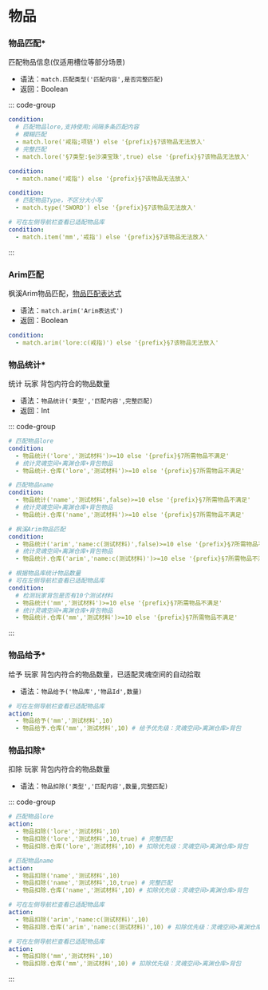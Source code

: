 # 物品

### 物品匹配*

匹配物品信息(仅适用槽位等部分场景)

- 语法：`match.匹配类型('匹配内容',是否完整匹配)`
- 返回：Boolean

::: code-group

```yaml [lore]
condition:
  # 匹配物品lore,支持使用;间隔多条匹配内容
  # 模糊匹配
  - match.lore('戒指;项链') else '{prefix}§7该物品无法放入'
  # 完整匹配
  - match.lore('§7类型:§e沙漠宝珠',true) else '{prefix}§7该物品无法放入'
```

```yaml [name]
condition:
  - match.name('戒指') else '{prefix}§7该物品无法放入'
```

```yaml [type]
condition:
  # 匹配物品Type，不区分大小写
  - match.type('SWORD') else '{prefix}§7该物品无法放入'
```

```yaml [物品库]
# 可在左侧导航栏查看已适配物品库
condition:
  - match.item('mm','戒指') else '{prefix}§7该物品无法放入'
```

:::

### Arim匹配

枫溪Arim物品匹配，[物品匹配表达式](https://taboolib.feishu.cn/wiki/SRg4wO9q0iI3kbkdX79cHQRWncb)

- 语法：`match.arim('Arim表达式')`
- 返回：Boolean

```yaml
condition:
  - match.arim('lore:c(戒指)') else '{prefix}§7该物品无法放入'
```

### 物品统计*

统计 玩家 背包内符合的物品数量

- 语法：`物品统计('类型','匹配内容',完整匹配)`
- 返回：Int

::: code-group

```yaml [lore]
# 匹配物品lore
condition:
  - 物品统计('lore','测试材料')>=10 else '{prefix}§7所需物品不满足'
  # 统计灵魂空间+离渊仓库+背包物品
  - 物品统计.仓库('lore','测试材料')>=10 else '{prefix}§7所需物品不满足'
```

```yaml [name]
# 匹配物品name
condition:
  - 物品统计('name','测试材料',false)>=10 else '{prefix}§7所需物品不满足'
  # 统计灵魂空间+离渊仓库+背包物品
  - 物品统计.仓库('name','测试材料')>=10 else '{prefix}§7所需物品不满足'
```

```yaml [arim]
# 枫溪Arim物品匹配
condition:
  - 物品统计('arim','name:c(测试材料)',false)>=10 else '{prefix}§7所需物品不满足'
  # 统计灵魂空间+离渊仓库+背包物品
  - 物品统计.仓库('arim','name:c(测试材料)')>=10 else '{prefix}§7所需物品不满足'
```

```yaml [物品库]
# 根据物品库统计物品数量
# 可在左侧导航栏查看已适配物品库
condition:
  # 检测玩家背包是否有10个测试材料
  - 物品统计('mm','测试材料')>=10 else '{prefix}§7所需物品不满足'
  # 统计灵魂空间+离渊仓库+背包物品
  - 物品统计.仓库('mm','测试材料')>=10 else '{prefix}§7所需物品不满足'
```

:::

### 物品给予*

给予 玩家 背包内符合的物品数量，已适配灵魂空间的自动拾取

- 语法：`物品给予('物品库','物品Id',数量)`

```yaml
# 可在左侧导航栏查看已适配物品库
action:
  - 物品给予('mm','测试材料',10)
  - 物品给予.仓库('mm','测试材料',10) # 给予优先级：灵魂空间>离渊仓库>背包
```

### 物品扣除*

扣除 玩家 背包内符合的物品数量

- 语法：`物品扣除('类型','匹配内容',数量,完整匹配)`

::: code-group

```yaml [lore]
# 匹配物品lore
action:
  - 物品扣除('lore','测试材料',10)
  - 物品扣除('lore','测试材料',10,true) # 完整匹配
  - 物品扣除.仓库('lore','测试材料',10) # 扣除优先级：灵魂空间>离渊仓库>背包
```

```yaml [name]
# 匹配物品name
action:
  - 物品扣除('name','测试材料',10)
  - 物品扣除('name','测试材料',10,true) # 完整匹配
  - 物品扣除.仓库('name','测试材料',10) # 扣除优先级：灵魂空间>离渊仓库>背包
```

```yaml [arim]
# 可在左侧导航栏查看已适配物品库
action:
  - 物品扣除('arim','name:c(测试材料)',10)
  - 物品扣除.仓库('arim','name:c(测试材料)',10) # 扣除优先级：灵魂空间>离渊仓库>背包
```

```yaml [物品库]
# 可在左侧导航栏查看已适配物品库
action:
  - 物品扣除('mm','测试材料',10)
  - 物品扣除.仓库('mm','测试材料',10) # 扣除优先级：灵魂空间>离渊仓库>背包
```

:::